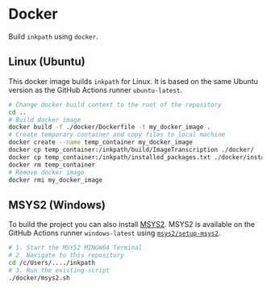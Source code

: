 # Docker

Build `inkpath` using `docker`.

## Linux (Ubuntu)

This docker image builds `inkpath` for Linux.
It is based on the same Ubuntu version as the GitHub Actions runner `ubuntu-latest`.

```sh
# Change docker build context to the root of the repository
cd ..
# Build docker image
docker build -f ./docker/Dockerfile -t my_docker_image .
# Create temporary container and copy files to local machine
docker create --name temp_container my_docker_image
docker cp temp_container:/inkpath/build/ImageTranscription ./docker/
docker cp temp_container:/inkpath/installed_packages.txt ./docker/installed_packages.txt
docker rm temp_container
# Remove docker image
docker rmi my_docker_image
```

## MSYS2 (Windows)

To build the project you can also install [MSYS2](https://www.msys2.org/).
MSYS2 is available on the GitHub Actions runner `windows-latest` using [`msys2/setup-msys2`](https://github.com/msys2/setup-msys2).

```sh
# 1. Start the MSYS2 MINGW64 Terminal
# 2. Navigate to this repository
cd /c/Users/..../inkpath
# 3. Run the existing script
./docker/msys2.sh
```
